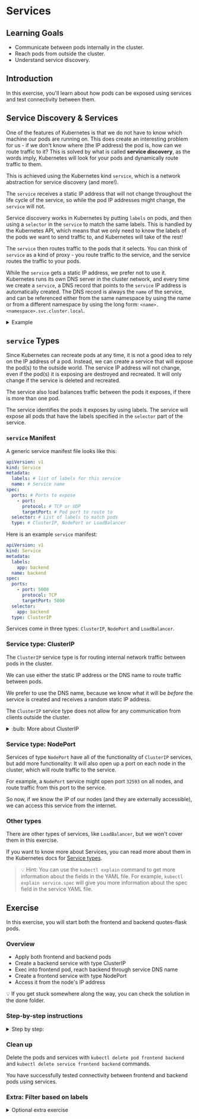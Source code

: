 # Services

## Learning Goals

- Communicate between pods internally in the cluster.
- Reach pods from outside the cluster.
- Understand service discovery.

## Introduction

In this exercise, you'll learn about how pods can be exposed using services and test connectivity
between them.

## Service Discovery & Services

One of the features of Kubernetes is that we do not have to know which machine our pods are
running on. This does create an interesting problem for us - if we don't know where (the IP address)
the pod is, how can we route traffic to it? This is solved by what is called **service discovery**,
as the words imply, Kubernetes will look for your pods and dynamically route traffic to them.

This is achieved using the Kubernetes kind `service`, which is a network abstraction for service
discovery (and more!).

The `service` receives a static IP address that will not change throughout the life cycle of the
service, so while the pod IP addresses might change, the `service` will not.

Service discovery works in Kubernetes by putting `labels` on pods, and then using a `selector` in
the `service` to match the same labels. This is handled by the Kubernetes API, which means that we
only need to know the labels of the pods we want to send traffic to, and Kubernetes will take of
the rest!

The `service` then routes traffic to the pods that it selects. You can think of `service` as a kind of
proxy - you route traffic to the service, and the service routes the traffic to your pods.

While the `service` gets a static IP address, we prefer not to use it. Kubernetes
runs its own DNS server in the cluster network, and every time we create a `service`,
a DNS record that points to the `service` IP address is automatically created.
The DNS record is always the `name` of the service, and can be referenced either from the same
namespace by using the name or from a different namespace by using the long form:
`<name>.<namespace>.svc.cluster.local`.

<details>
<summary>
Example
</summary>

An Example `pod` with labels

```yaml
apiVersion: v1
kind: Pod
metadata:
  labels:
    app: frontend # <-- These labels are selected by the service
    environment: dev
  name: frontend
spec:
  containers:
    - image: ghcr.io/eficode-academy/quotes-flask-frontend:release
      name: frontend
      resources: {}
```

An example `service` that selects the labels of the pod

```yaml
apiVersion: v1
kind: Service
metadata:
  labels:
    app: frontend
  name: frontend
spec:
  ports:
    - port: 5000
      protocol: TCP
      targetPort: 5000
  selector:
    app: frontend # <-- The service selects pods that have this list of labels
    environment: dev
  type: ClusterIP
```

</details>

## `service` Types

Since Kubernetes can recreate pods at any time, it is not a good idea to rely on the IP address of
a pod. Instead, we can create a service that will expose the pod(s) to the outside world. The
service IP address will not change, even if the pod(s) it is exposing are destroyed and recreated.
It will only change if the service is deleted and recreated.

The service also load balances traffic between the pods it exposes, if there is more than one pod.

The service identifies the pods it exposes by using labels. The service will expose all pods that
have the labels specified in the `selector` part of the service.

### `service` Manifest

A generic service manifest file looks like this:

```yaml
apiVersion: v1
kind: Service
metadata:
  labels: # list of labels for this service
  name: # Service name
spec:
  ports: # Ports to expose
    - port:
      protocol: # TCP or UDP
      targetPort: # Pod port to route to
  selector: # List of labels to match pods
  type: # ClusterIP, NodePort or LoadBalancer
```

Here is an example `service` manifest:

```yaml
apiVersion: v1
kind: Service
metadata:
  labels:
    app: backend
  name: backend
spec:
  ports:
    - port: 5000
      protocol: TCP
      targetPort: 5000
  selector:
    app: backend
  type: ClusterIP
```

Services come in three types: `ClusterIP`, `NodePort` and `LoadBalancer`.

### Service type: ClusterIP

The `ClusterIP` service type is for routing internal network traffic between pods in the cluster.

We can use either the static IP address or the DNS name to route traffic between pods.

We prefer to use the DNS name, because we know what it will be _before_ the service is created and
receives a random static IP address.

The `ClusterIP` service type does not allow for any communication from clients outside the cluster.

<details>
    <summary> :bulb: More about ClusterIP</summary>

The service type ClusterIP does not have any external IP. This means it is not accessible over the
internet, but we can still access it from within the cluster using its `CLUSTER-IP`.

- The IPs assigned to services as Cluster-IP are from a different Kubernetes network called
  _Service Network_, which is a completely different network altogether. i.e. it is not connected
  (nor related) to the pod-network or the infrastructure network. Technically, it is not a real
  network per se; it is a labeling system, which is used by Kube-proxy on each node to set up
  correct iptables rules. (This is an advanced topic, and not our focus right now.)

- No matter what type of service you choose while _exposing_ your pod, Cluster-IP is always
  assigned to that particular service.

- Every service has end-points, which point to the actual pod serving as the backend of a particular
  service.

- As soon as a service is created and is assigned a Cluster-IP, an entry is made in Kubernetes'
  internal DNS against that service, with this service name and the Cluster-IP. e.g.
  `backend.default.svc.cluster.local` would point to Cluster-IP `172.20.114.230`.

</details>

### Service type: NodePort

Services of type `NodePort` have all of the functionality of `ClusterIP` services, but add more
functionality: It will also open up a port on each node in the cluster, which will route traffic to
the service.

For example, a `NodePort` service might open port `32593` on all nodes, and route traffic from this
port to the service.

So now, if we know the IP of our nodes (and they are externally accessible), we can access this
service from the internet.

### Other types

There are other types of services, like `LoadBalancer`, but we won't cover them in this exercise.

If you want to know more about Services, you can read more about them in the Kubernetes docs for
[Service types](https://kubernetes.io/docs/concepts/services-networking/service/#publishing-services-service-types).

> :bulb: Hint: You can use the `kubectl explain` command to get more information about the fields
> in the YAML file. For example, `kubectl explain service.spec` will give you more information
> about the spec field in the service YAML file.

## Exercise

In this exercise, you will start both the frontend and backend quotes-flask pods.

### Overview

- Apply both frontend and backend pods
- Create a backend service with type ClusterIP
- Exec into frontend pod, reach backend through service DNS name
- Create a frontend service with type NodePort
- Access it from the node's IP address

:bulb: If you get stuck somewhere along the way, you can check the solution in the done folder.

### Step-by-step instructions

<details>
<summary>
Step by step:
</summary>

- Go into the `services/start` directory.
- Apply the `backend-pod.yaml` & `frontend-pod.yaml` files.

<details>
<summary>:bulb: Hint </summary>

You can use the `kubectl apply -f <file>` command to deploy the pod.
The pod is defined in the `backend-pod.yaml` file.
Hint: the apply command can take more than one `-f` parameter to apply more than one yaml file

</details>

- Check that the pods are running with the `kubectl get pods` command.

You should see something like this:

```text
NAME          READY   STATUS    RESTARTS   AGE
pod/backend   1/1     Running   0          28s
pod/frontend  1/1     Running   0          20s
```

Now that we have the pods running, we can create a service that will expose the backend pod to the
cluster network, so we will create a service of type `ClusterIP`.

- Open the `backend-svc.yaml` file and fill in the missing parts.
- apiVersion and kind are already filled in for you.
- The metadata section should have the name `backend` and a label with key `run` and value `backend`.
- The spec section should have a port with port `5000`, protocol `TCP` and targetPort `5000`.
- The selector section should have a label with key `run` and value `backend`.
- Type should be `ClusterIP`.

> :bulb: If you get stuck somewhere along the way, you can check the solution in the done folder.

- Apply backend-svc.yaml that you just created. `kubectl apply -f backend-svc.yaml`

- Check that the service is created with the `kubectl get services` command.

You should see something like this:

```text
NAME              TYPE        CLUSTER-IP      EXTERNAL-IP   PORT(S)    AGE
service/backend   ClusterIP   172.20.114.230   <none>        5000/TCP   23s
```

- Exec into frontend pod
  `kubectl exec -it frontend -- bash`

You should see something like this:

```shell
root@frontend:/app#
```

Make sure that you are inside a pod and not in your terminal window.

- Try to reach the backend pod through the backend service `Cluster-IP` from within your frontend pod

```shell
curl 172.20.114.230:5000
```

You should see something like this:

```text
Hello from the backend!
```

- Try accessing the service using dns name now

```shell
curl backend:5000
```

You should see the same output as above.

You can type `exit` or press `Ctrl-d` to exit from your container.

- Next, we create the service file for the frontend with type `NodePort`.

- While we can write manifests by hand, we can also use some tricks to generate boilerplate
  manifests: For example, we can use the `kubectl expose` command to create a service from a pod or deployment.

> For example, `kubectl expose pod frontend --type=NodePort --port=5000` will create a service for
> the frontend pod with type NodePort and port 5000.
> We can then use Unix shell pipes (`>`) to direct the output of the command to a file, e.g.
> `<command> > <file>`. We run `kubectl expose` with the arguments `--dry-run=client -o yaml` to
> only perform the operation locally without sending the result to the server, and formatting the
> output as `yaml`.

- Create the frontend service manifest:
  
  ```shell
  kubectl expose pod frontend --type=NodePort --port=5000 -o yaml --dry-run=client > frontend-svc.yaml
  ```

- Apply frontend-svc.yaml that you just created.

- Check that the service is created with the `kubectl get services` command.

You should see something like this:

```text
NAME              TYPE        CLUSTER-IP       EXTERNAL-IP   PORT(S)          AGE
frontend          NodePort    10.106.136.250   <none>        5000:31941/TCP   23s
service/backend   ClusterIP   172.20.114.230   <none>        5000/TCP         23s
```

- Note down the port number for the frontend service. In this case, it is `31941` (yours will be different).

- Get the node's external IP address. Run `kubectl get nodes -o wide`.

You should see something like this:

```text
NAME                                        STATUS   ROLES    AGE    VERSION               INTERNAL-IP   EXTERNAL-IP      OS-IMAGE         KERNEL-VERSION                 CONTAINER-RUNTIME
ip-10-0-33-234.eu-west-1.compute.internal   Ready    <none>   152m   v1.23.9-eks-ba74326   10.0.33.234   54.194.220.73    Amazon Linux 2
5.4.219-126.411.amzn2.x86_64   docker://20.10.17
ip-10-0-38-95.eu-west-1.compute.internal    Ready    <none>   152m   v1.23.9-eks-ba74326   10.0.38.95    34.244.123.152   Amazon Linux 2
5.4.219-126.411.amzn2.x86_64   docker://20.10.17
ip-10-0-57-206.eu-west-1.compute.internal   Ready    <none>   152m   v1.23.9-eks-ba74326   10.0.57.206   34.242.240.121   Amazon Linux 2
5.4.219-126.411.amzn2.x86_64   docker://20.10.17
ip-10-0-62-15.eu-west-1.compute.internal    Ready    <none>   152m   v1.23.9-eks-ba74326   10.0.62.15    54.246.17.102    Amazon Linux 2
5.4.219-126.411.amzn2.x86_64   docker://20.10.17
```

Copy the external IP address of any one of the nodes, for example, `34.244.123.152`, and paste it in
your browser.

Copy the port from your frontend service that looks something like `31941` and paste it after
your IP in the browser, separated by a colon (`:`), for example `34.244.123.152:31941`, and load the
page.

Alternatively, you could also test it using curl from your terminal window.

```shell
curl 34.244.123.152:31941 | grep h1
```

You should see something like this:

```text
  % Total    % Received % Xferd  Average Speed   Time    Time     Time  Current
                                 Dload  Upload   Total   Spent    Left  Speed
100  3051  100  3051    0     0   576k      0 --:--:-- --:--:-- --:--:--  595k
        <h1>Programming Quotes</h1>
```

<details>
<summary>
:bulb: Food for thought
</summary>

Think about why you didn't need to exec into a pod to test the frontend service, but needed it to test
the backend service.

</details>

</details>

### Clean up

Delete the pods and services with `kubectl delete pod frontend backend` and
`kubectl delete service frontend backend` commands.

You have successfully tested connectivity between frontend and backend pods using services.

### Extra: Filter based on labels

<details>
<summary>
Optional extra exercise
</summary>

To filter the output of `kubectl get pods` based on a `label`, you can use the `--selector` flag
followed by the label key and value. For example, to filter the pods based on a label with the key
foo and the value bar, you would run the following command:

`kubectl get pods --selector=foo=bar`

This will return a list of all the pods that have a label with the key foo and the value bar.

You can use the != operator to specify that you want to exclude resources with a particular
label value. For example, to filter the pods based on a label with the key foo but exclude those
with the value bar, you would run the following command:

`kubectl get pods --selector=foo!=bar`

Try to apply the manifests again and write four commands that do the following:

- List only the pods with the label app=frontend
- List only the pods with the label app=backend
- List only the pods where the label app is not frontend
- List only the pods where the label app is not backend

The documentation on this can be found here:
<https://kubernetes.io/docs/concepts/overview/working-with-objects/labels/>

> **Note** Remember to clean up after you are done

</details>
